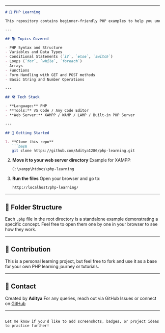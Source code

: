 
---

````markdown
# 📘 PHP Learning

This repository contains beginner-friendly PHP examples to help you understand the fundamentals of PHP programming. It includes various basic concepts like variables, conditionals, loops, and form handling — perfect for those just starting with backend development.

---

## 📚 Topics Covered

- PHP Syntax and Structure
- Variables and Data Types
- Conditional Statements (`if`, `else`, `switch`)
- Loops (`for`, `while`, `foreach`)
- Arrays
- Functions
- Form Handling with GET and POST methods
- Basic String and Number Operations

---

## 🛠️ Tech Stack

- **Language:** PHP
- **Tools:** VS Code / Any Code Editor
- **Web Server:** XAMPP / WAMP / LAMP / Built-in PHP Server

---

## 🚀 Getting Started

1. **Clone this repo**  
   ```bash
   git clone https://github.com/Aditya1286/php-learning.git
````

2. **Move it to your web server directory**
   Example for XAMPP:

   ```bash
   C:\xampp\htdocs\php-learning
   ```

3. **Run the files**
   Open your browser and go to:

   ```
   http://localhost/php-learning/
   ```

---

## 📂 Folder Structure

Each `.php` file in the root directory is a standalone example demonstrating a specific concept.
Feel free to open them one by one in your browser to see how they work.

---

## 🙌 Contribution

This is a personal learning project, but feel free to fork and use it as a base for your own PHP learning journey or tutorials.

---

## 📧 Contact

Created by **Aditya**
For any queries, reach out via GitHub Issues or connect on [GitHub](https://github.com/Aditya1286)

---

```

Let me know if you'd like to add screenshots, badges, or project ideas to practice further!
```
